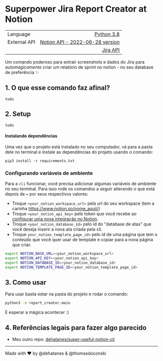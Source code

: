 # Superpower Jira Report Creator at Notion

|                |                                                                                                            |
| -------------- | ----------------------------------------------------------------------------------------------------------:|
| Language       | [Python 3.8](https://www.python.org/ "Python's Homepage")                                                  |
| External API   | [Notion API - 2022-06-28 version](https://developers.notion.com/reference/intro "Notion's API reference")  |
|                | [Jira API](https://developer.atlassian.com/server/jira/platform/rest-apis/ "Jira's API reference")         |

Um comando poderoso para extrair screenshots e dados do Jira para *automagicamente*
criar um relatório de sprint no notion - no seu database de preferência ✨

## 1. O que esse comando faz afinal?
`todo`

## 2. Setup
`todo`

#### Instalando dependências 
Uma vez que o projeto está instalado no seu computador, vá para a pasta dele no terminal
e instale as dependências do projeto usando o comando:
```
pip3 install -r requirements.txt
``` 

### Configurando variáveis de ambiente
Para a `cli` funcionar, você precisa adicionar algumas variáveis de ambiente no seu terminal.
Para isso rode os comandos a seguir alterando o que está depois de `=` por seus respectivos valores:
- Troque `<your_notion_workspace_url>` pela url do seu workspace (tem a carinha https://www.notion.so/nome_aquii/)
- Troque `<your_notion_api_key>` pelo token que você recebe ao [configurar uma nova integração no Notion](https://developers.notion.com/docs/getting-started).
- Troque `<your_notion_database_id>` pelo id do "database de atas" que você deseja inserir a nova ata criada pela cli.
- Troque `your_notion_template_page_id>` pelo id de uma página que tem o conteúdo que você quer usar de
template e copiar para a nova página que criar.
```bash
export NOTION_BASE_URL=<your_notion_workspace_url>
export NOTION_API_KEY=<your_notion_api_key>
export NOTION_DATABASE_ID=<your_notion_database_id>
export NOTION_TEMPLATE_PAGE_ID=<your_notion_template_page_id>
```

## 3. Como usar
Para usar basta estar na pasta do projeto e rodar o comando:
```bash
python3 -m report_creator.main
```

E esperar a mágica acontecer :) 

## 4. Referências legais para fazer algo parecido
- Meu outro repo: [dehatanes/super-useful-notion-cli](https://github.com/dehatanes/super-useful-notion-cli)

---
Made with :heart: by @dehatanes & @thomasdoconski
